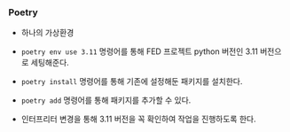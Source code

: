 ### Poetry 

- 하나의 가상환경
- `poetry env use 3.11` 명령어를 통해 FED 프로젝트 python 버전인 3.11 버전으로 세팅해준다.
- `poetry install` 명령어를 통해 기존에 설정해둔 패키지를 설치한다.
- `poetry add` 명령어를 통해 패키지를 추가할 수 있다.

- 인터프리터 변경을 통해 3.11 버전을 꼭 확인하여 작업을 진행하도록 한다.